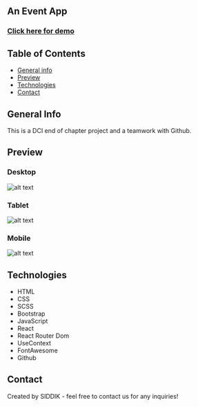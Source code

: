 ## An Event App

<a href="#" target="_blank"><h3 align="left">Click here for demo</h3></a>

## Table of Contents

- [General info](#general-info)
- [Preview](#preview)
- [Technologies](#technologies)
- [Contact](#contact)

## General Info

This is a DCI end of chapter project and a teamwork with Github.

## Preview

### Desktop

![alt text](src/image/gifs/desktop.gif)

### Tablet
![alt text](src/image/gifs/tablet.gif)

### Mobile

![alt text](src/image/gifs/mobile.gif)

## Technologies

- HTML
- CSS
- SCSS
- Bootstrap
- JavaScript
- React
- React Router Dom
- UseContext
- FontAwesome
- Github

## Contact

Created by SIDDIK - feel free to contact us for any inquiries!
